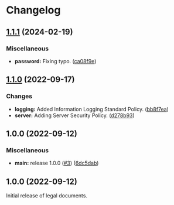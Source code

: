 # Changelog

## [1.1.1](https://github.com/monetr/legal/compare/v1.1.0...v1.1.1) (2024-02-19)


### Miscellaneous

* **password:** Fixing typo. ([ca08f9e](https://github.com/monetr/legal/commit/ca08f9e565a9153e01db3cbb237564bbd807aee7))

## [1.1.0](https://github.com/monetr/legal/compare/v1.0.0...v1.1.0) (2022-09-17)


### Changes

* **logging:** Added Information Logging Standard Policy. ([bb8f7ea](https://github.com/monetr/legal/commit/bb8f7eae550ef1589312cac7f992df26de168d49))
* **server:** Adding Server Security Policy. ([d278b93](https://github.com/monetr/legal/commit/d278b931a372700d8d30c24fc9de68080b0b7e88))

## 1.0.0 (2022-09-12)


### Miscellaneous

* **main:** release 1.0.0 ([#3](https://github.com/monetr/legal/issues/3)) ([6dc5dab](https://github.com/monetr/legal/commit/6dc5dabb9f31d7bdbbff1ff19b0cdda4c23e8b58))

## 1.0.0 (2022-09-12)

Initial release of legal documents.
